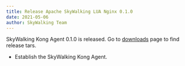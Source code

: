 ```yaml
---
title: Release Apache SkyWalking LUA Nginx 0.1.0
date: 2021-05-06
author: SkyWalking Team
---
```


SkyWalking Kong Agent 0.1.0 is released. Go to [downloads](/downloads) page to find release tars.

- Establish the SkyWalking Kong Agent.